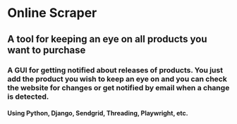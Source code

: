 # Online Scraper
## A tool for keeping an eye on all products you want to purchase

### A GUI for getting notified about releases of products. You just add the product you wish to keep an eye on and you can check the website for changes or get notified by email when a change is detected.

#### Using Python, Django, Sendgrid, Threading, Playwright, etc.
